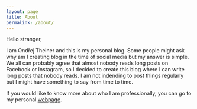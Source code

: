 ```yaml
---
layout: page
title: About
permalink: /about/
---
```


Hello stranger, 

I am Ondřej Theiner and this is my personal blog. Some people might ask why am I creating blog in the time of social media but my answer is simple. We all can probably agree that almost nobody reads long posts on Facebook or Instagram, so I decided to create this blog where I can write long posts that nobody reads. I am not indending to post things regularly but I might have something to say from time to time.

If you would like to know more about who I am professionally, you can go to my personal [webpage](https://otheiner.github.io/).
